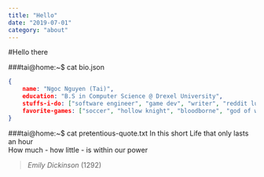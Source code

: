 ```yaml
---
title: "Hello"
date: "2019-07-01"
category: "about"
---
```


#Hello there

###tai@home:~$ cat bio.json

```json
{
	name: "Ngoc Nguyen (Tai)",
    education: "B.S in Computer Science @ Drexel University",
    stuffs-i-do: ["software engineer", "game dev", "writer", "reddit lurker"],
    favorite-games: ["soccer", "hollow knight", "bloodborne", "god of war"]
}
```


###tai@home:~$ cat pretentious-quote.txt
In this short Life that only lasts an hour  
How much - how little - is within our power

>*Emily Dickinson* (1292)
